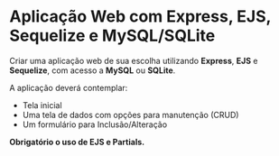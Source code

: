 # Aplicação Web com Express, EJS, Sequelize e MySQL/SQLite

Criar uma aplicação web de sua escolha utilizando **Express**, **EJS** e **Sequelize**, com acesso a **MySQL** ou **SQLite**.

A aplicação deverá contemplar:

- Tela inicial  
- Uma tela de dados com opções para manutenção (CRUD)  
- Um formulário para Inclusão/Alteração  

**Obrigatório o uso de EJS e Partials.**